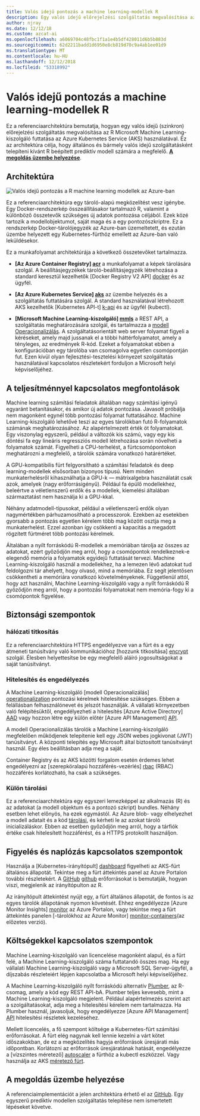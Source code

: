```yaml
---
title: Valós idejű pontozás a machine learning-modellek R
description: Egy valós idejű előrejelzési szolgáltatás megvalósítása az R, Machine Learning-kiszolgáló futtatása az Azure Kubernetes Service (AKS) használatával.
author: njray
ms.date: 12/12/18
ms.custom: azcat-ai
ms.openlocfilehash: a6069704c48fbc1f1a1e4b5df428011d6b5b883d
ms.sourcegitcommit: 62d2211badd1d6950e8cb819d70c9a4ab1ee01d9
ms.translationtype: MT
ms.contentlocale: hu-HU
ms.lasthandoff: 12/12/2018
ms.locfileid: "53318992"
---
```

# <a name="real-time-scoring-of-r-machine-learning-models"></a>Valós idejű pontozás a machine learning-modellek R

Ez a referenciaarchitektúra bemutatja, hogyan egy valós idejű (szinkron) előrejelzési szolgáltatás megvalósítása az R Microsoft Machine Learning-kiszolgáló futtatása az Azure Kubernetes Service (AKS) használatával. Ez az architektúra célja, hogy általános és bármely valós idejű szolgáltatásként telepíteni kívánt R beépített prediktív modell számára a megfelelő. **[A megoldás üzembe helyezése][github]**.

## <a name="architecture"></a>Architektúra

![Valós idejű pontozás a R machine learning modellek az Azure-ban][0]

Ez a referenciaarchitektúra egy tároló-alapú megközelítést vesz igénybe. Egy Docker-rendszerkép összeállításakor tartalmazó R, valamint a különböző összetevők szükséges új adatok pontozása céljából. Ezek közé tartozik a modellobjektumot, saját maga és a egy pontozószkriptre. Ez a rendszerkép Docker-tárolójegyzék az Azure-ban üzemeltetett, és ezután üzembe helyezett egy Kubernetes-fürthöz emellett az Azure-ban való leküldésekor.

Ez a munkafolyamat architektúrája a következő összetevőket tartalmazza.

- **[Az Azure Container Registry] [ acr]**  a munkafolyamat a képek tárolására szolgál. A beállításjegyzékek tároló-beállításjegyzék létrehozása a standard keresztül kezelhetők [Docker Registry V2 API] [ docker] és az ügyfél.

- **[Az Azure Kubernetes Service] [ aks]**  az üzembe helyezés és a szolgáltatás futtatására szolgál. A standard használatával létrehozott AKS kezelhetők [Kubernetes API-t] [ k-api] és az ügyfél (kubectl).

- **[Microsoft Machine Learning-kiszolgáló] [ mmls]**  a REST API, a szolgáltatás meghatározására szolgál, és tartalmazza a [modell Operacionalizálás][operationalization]. A szolgáltatásorientált web server folyamat figyeli a kéréseket, amely majd jussanak el a többi háttérfolyamatot, amely a tényleges, az eredmények R-kód. Ezeket a folyamatokat ebben a konfigurációban egy tárolóba van csomagolva egyetlen csomópontján fut. Ezen kívül olyan fejlesztési-tesztelési környezet szolgáltatás használatával kapcsolatos részletekért forduljon a Microsoft helyi képviselőjéhez.

## <a name="performance-considerations"></a>A teljesítménnyel kapcsolatos megfontolások

Machine learning számítási feladatok általában nagy számítási igényű egyaránt betanításakor, és amikor új adatok pontozása. Javasolt próbálja nem magonként egynél több pontozási folyamat futtatásához. Machine Learning-kiszolgáló lehetővé teszi az egyes tárolókban futó R-folyamatok számának meghatározásához. Az alapértelmezett érték öt folyamatokat. Egy viszonylag egyszerű, például a változók kis számú, vagy egy kis döntési fa egy lineáris regressziós modell létrehozása során növelheti a folyamatok számát. Figyelheti a CPU-terhelést, a fürtcsomópontokon meghatározni a megfelelő, a tárolók számára vonatkozó határértéket.

A GPU-kompatibilis fürt felgyorsítható a számítási feladatok és deep learning-modellek elsősorban bizonyos típusú. Nem minden munkaterhelésről kihasználhatja a GPU-k &mdash; mátrixalgebra használatát csak azok, amelyek (nagy erőforrásigényű). Például fa épülő modellekhez, beleértve a véletlenszerű erdők és a modellek, kiemelési általában származtatást nem használja ki a GPU-kkal.

Néhány adatmodell-típusokat, például a véletlenszerű erdők olyan nagymértékben párhuzamosítható a processzorok. Ezekben az esetekben gyorsabb a pontozás egyetlen kérelem több mag között osztja meg a munkaterhelést. Ezzel azonban így csökkenti a kapacitás a megadott rögzített fürtméret több pontozási kérelmek.

Általában a nyílt forráskódú R-modellek a memóriában tárolja az összes az adatokat, ezért győződjön meg arról, hogy a csomópontok rendelkeznek-e elegendő memória a folyamatok egyidejű futtatását tervezi. Machine Learning-kiszolgáló használ a modellekhez, ha a lemezen lévő adatokat tud feldolgozni tár ahelyett, hogy olvasó, mind a memóriába. Ez segít jelentősen csökkentheti a memóriára vonatkozó követelményeknek. Függetlenül attól, hogy azt használni, Machine Learning-kiszolgáló vagy a nyílt forráskódú R győződjön meg arról, hogy a pontozási folyamatokat nem memória-fogy ki a csomópontok figyelése.

## <a name="security-considerations"></a>Biztonsági szempontok

### <a name="network-encryption"></a>hálózati titkosítás

Ez a referenciaarchitektúra HTTPS engedélyezve van a fürt és a egy átmeneti tanúsítvány való kommunikációhoz [hozzunk titkosítása] [ encrypt] szolgál. Élesben helyettesítse be egy megfelelő aláíró jogosultságokat a saját tanúsítványt.

### <a name="authentication-and-authorization"></a>Hitelesítés és engedélyezés

A Machine Learning-kiszolgáló [modell Operacionalizálás] [ operationalization] pontozási kérelmek hitelesítése szükséges. Ebben a felállásban felhasználónevet és jelszót használják. A vállalati környezetben való felépítésüktől, engedélyezheti a hitelesítés [Azure Active Directory] [ AAD] vagy hozzon létre egy külön előtér [Azure API Management] [ API].

A modell Operacionalizálás tárolók a Machine Learning-kiszolgáló megfelelően működjenek telepítenie kell egy JSON webes jogkivonat (JWT) tanúsítványt. A központi telepítés egy Microsoft által biztosított tanúsítványt használ. Egy éles beállításban adja meg a saját.

Container Registry és az AKS közötti forgalom esetén érdemes lehet engedélyezni az [szerepköralapú hozzáférés-vezérlés] [ rbac] (RBAC) hozzáférés korlátozható, ha csak a szükséges. 

### <a name="separate-storage"></a>Külön tárolási

Ez a referenciaarchitektúra egy egyszeri lemezképpel az alkalmazás (R) és az adatokat (a modell objektum és a pontozó szkript) bundles. Néhány esetben lehet előnyös, ha ezek egymástól. Az Azure blob- vagy elhelyezhet a modell adatait és a kód [tárolási][storage], és kérheti le az azokat tároló inicializáláskor. Ebben az esetben győződjön meg arról, hogy a tárfiók értéke csak hitelesített hozzáférést, és a HTTPS protokollt használjon.

## <a name="monitoring-and-logging-considerations"></a>Figyelés és naplózás kapcsolatos szempontok

Használja a [Kubernetes-irányítópult] [ dashboard] figyelheti az AKS-fürt általános állapotát. Tekintse meg a fürt áttekintés panel az Azure Portalon további részletekért. A [GitHub] [ github] erőforrásokat is bemutatják, hogyan viszi, megjelenik az irányítópulton az R.

Az irányítópult áttekintést nyújt egy, a fürt általános állapotát, de fontos is az egyes tárolók állapotának nyomon követését. Ehhez engedélyezze [Azure Monitor Insights] [ monitor] az Azure Portalon, vagy tekintse meg a fürt áttekintés panelen [-tárolókhoz az Azure Monitor] [ monitor-containers](az előzetes verzió).

## <a name="cost-considerations"></a>Költségekkel kapcsolatos szempontok

Machine Learning-kiszolgáló van licencelése magonként alapul, és a fürt felé, a Machine Learning-kiszolgáló száma futtatandó összes mag. Ha egy vállalati Machine Learning-kiszolgáló vagy a Microsoft SQL Server-ügyfél, a díjszabás részleteiért lépjen kapcsolatba a Microsoft helyi képviselőjéhez.

A Machine Learning-kiszolgáló nyílt forráskódú alternatív [Plumber][plumber], az R-csomag, amely a kód egy REST API-bA. Plumber teljes kevesebb, mint a Machine Learning-kiszolgáló megjelent. Például alapértelmezés szerint azt a szolgáltatásokat, adja meg a hitelesítési kérelem nem tartalmazza. Ha Plumber használ, javasoljuk, hogy engedélyezze [Azure API Management] [ API] hitelesítési részletek kezeléséhez.

Mellett licencelés, a fő szempont költsége a Kubernetes-fürt számítási erőforrásokat. A fürt elég nagynak kell lennie kezelni a várt kötet időszakokban, de ez a megközelítés hagyja erőforrások üresjárati más időpontban. Korlátozni az erőforrások üresjáratának hatását, engedélyezze a [vízszintes méretező] [ autoscaler] a fürthöz a kubectl eszközzel. Vagy használja az AKS [méretező fürt][cluster-autoscaler].

## <a name="deploy-the-solution"></a>A megoldás üzembe helyezése

A referenciaimplementációt a jelen architektúra érhető el az [GitHub][github]. Egy egyszerű prediktív modellen szolgáltatás telepítése nem ismertetett lépéseket követve.

<!-- links -->
[AAD]: /azure/active-directory/fundamentals/active-directory-whatis
[API]: /azure/api-management/api-management-key-concepts
[ACR]: /azure/container-registry/container-registry-intro
[AKS]: /azure/aks/intro-kubernetes
[autoscaler]: https://kubernetes.io/docs/tasks/run-application/horizontal-pod-autoscale/
[cluster-autoscaler]: /azure/aks/autoscaler
[monitor]: /azure/monitoring/monitoring-container-insights-overview
[dashboard]: /azure/aks/kubernetes-dashboard
[docker]: https://docs.docker.com/registry/spec/api/
[encrypt]: https://letsencrypt.org/
[gitHub]: https://github.com/Azure/RealtimeRDeployment
[K-API]: https://kubernetes.io/docs/reference/
[MMLS]: /machine-learning-server/what-is-machine-learning-server
[monitor-containers]: /azure/azure-monitor/insights/container-insights-overview
[operationalization]: /machine-learning-server/what-is-operationalization
[plumber]: https://www.rplumber.io
[RBAC]: /azure/role-based-access-control/overview
[storage]: /azure/storage/common/storage-introduction
[0]: ./_images/realtime-scoring-r.png
